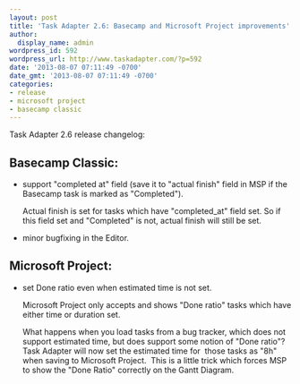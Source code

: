 ```yaml
---
layout: post
title: 'Task Adapter 2.6: Basecamp and Microsoft Project improvements'
author:
  display_name: admin
wordpress_id: 592
wordpress_url: http://www.taskadapter.com/?p=592
date: '2013-08-07 07:11:49 -0700'
date_gmt: '2013-08-07 07:11:49 -0700'
categories:
- release
- microsoft project
- basecamp classic
---
```

<p>Task Adapter 2.6 release changelog:</p>

## Basecamp Classic:

<ul>
<li>support "completed at" field (save it to "actual finish" field in MSP if the Basecamp task is marked as "Completed").

Actual finish is set for tasks which have "completed_at" field set. So if this field set and "Completed" is not, actual finish will still be set.</li></p>
<li>minor bugfixing in the Editor.</li>

</ul></p>

## Microsoft Project:

<ul>
<li>set Done ratio even when estimated time is not set.

Microsoft Project only accepts and shows "Done ratio" tasks which have either time or duration set.

What happens when you load tasks from a bug tracker, which does not support estimated time, but does support some notion of "Done ratio"? Task Adapter will now set the estimated time for &nbsp;those tasks as "8h" when saving to Microsoft Project. &nbsp;This is a little trick which forces MSP to show the "Done Ratio" correctly on the Gantt Diagram.</li>

</ul></p>
